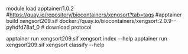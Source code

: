 module load apptainer/1.0.2 
#https://quay.io/repository/biocontainers/xengsort?tab=tags
#apptainer build xengsort209.sif docker://quay.io/biocontainers/xengsort:2.0.9--pyhdfd78af_0  # download protocol

apptainer run xengsort209.sif xengsort index --help
apptainer run xengsort209.sif xengsort classify --help
